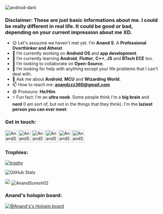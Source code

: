 ![android-dark](https://user-images.githubusercontent.com/95957257/206898102-d42db1ba-ea59-4a96-9df9-5826a1c4f6e0.png)

### Disclaimer: These are just basic informations about me. I could be really different in real life. It could be good or bad, depending on your current impression about me XD.

<!--
**AnandSuresh02/AnandSuresh02** is a ✨ _special_ ✨ repository because its `README.md` (this file) appears on your GitHub profile.

Here are some ideas to get you started:
-->
- 😌️ Let's asssume we haven't met yet. I'm **Anand S**. A **Professional Overthinker and Atheist**.
- 🔭 I’m currently working on **Android OS** and **app development**.
- 🌱 I’m currently learning **Android**, **Flutter**, **C++**, **JS** and **BTech ECE** too.
- 👯 I’m looking to collaborate on **Open-Source**.
- 🤔 I’m looking for help with anything except your life problems that I can't deal with.
- 💬 Ask me about **Android**, **MCU** and **Wizarding World**.
- 📫 How to reach me: **anandzzz360@gmail.com**
- 😄 Pronouns: **He/Him**
- ⚡ Fun fact: I'm an **ultra noob**. Some people think I'm a **big brain** and **nerd** (I am sort of, but not in the things that they think). I'm the **laziest person you can ever meet**.

### Get in touch:
<p align="left">
<a href="https://twitter.com/anandsuresh02" target="blank"><img align="center" src="https://github.com/gauravghongde/social-icons/blob/master/SVG/Color/Twitter.svg" alt="AnandSuresh02" height="40" width="40" /></a>
<a href="https://www.instagram.com/_anand._s_/" target="blank"><img align="center" src="https://github.com/gauravghongde/social-icons/blob/master/SVG/Color/Instagram.svg" alt="AnandSuresh02" height="40" width="40" /></a>
<a href="https://www.linkedin.com/in/anand-s-41311a235/" target="blank"><img align="center" src="https://github.com/gauravghongde/social-icons/blob/master/SVG/Color/LinkedIN.svg" alt="AnandSuresh02" height="40" width="40" /></a>
<a href="https://www.reddit.com/user/AnandSuresh02" target="blank"><img align="center" src="https://github.com/gauravghongde/social-icons/blob/master/SVG/Color/Reddit.svg" alt="AnandSuresh02" height="40" width="40" /></a>
<a href="https://stackoverflow.com/users/19610751/anand-s" target="blank"><img align="center" src="https://github.com/gauravghongde/social-icons/blob/master/SVG/Color/Stackoverflow.svg" alt="AnandSuresh02" height="40" width="40" /></a>
<a href="https://t.me/AnandSuresh02" target="blank"><img align="center" src="https://github.com/gauravghongde/social-icons/blob/master/SVG/Color/Telegram.svg" alt="AnandSuresh02" height="40" width="40" /></a></p>

### Trophies:

[![trophy](https://github-profile-trophy.vercel.app/?username=AnandSuresh02&margin-w=15&theme=light)](https://github.com/AnandSuresh02/github-profile-trophy)

![GitHub Stats](https://github-readme-stats.vercel.app/api?username=AnandSuresh02&show_icons=true&theme=light)

<img src="https://github-readme-stats.vercel.app/api/top-langs?username=AnandSuresh02&theme=light&layout=compact"/>

<img align="center" src="https://github-readme-streak-stats.herokuapp.com/?user=AnandSuresh02&theme=light" alt="AnandSuresh02"/>

### Anand's holopin board:
[![@Anand's's Holopin board](https://holopin.me/anandsuresh02)](https://holopin.io/@anandsuresh02)

